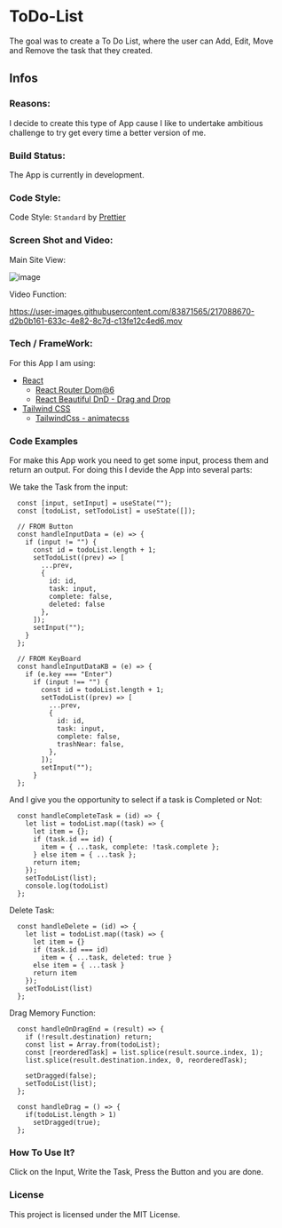 # ToDo-List

The goal was to create a To Do List, where the user can Add, Edit, Move and Remove the task that they created.

## Infos

### Reasons:

I decide to create this type of App cause I like to undertake ambitious challenge to try get every time a better version of me.

### Build Status:

The App is currently in development.

### Code Style:

Code Style: `Standard` by [Prettier](https://prettier.io/)

### Screen Shot and Video:

Main Site View:

![image](https://user-images.githubusercontent.com/83871565/217081282-91555d29-c4b6-46b4-a218-22600dbedb45.png)

Video Function:


https://user-images.githubusercontent.com/83871565/217088670-d2b0b161-633c-4e82-8c7d-c13fe12c4ed6.mov


### Tech / FrameWork:

For this App I am using:

- [React](https://en.reactjs.org/)
  - [React Router Dom@6](https://reactrouter.com/en/main)
  - [React Beautiful DnD - Drag and Drop](https://www.npmjs.com/package/react-beautiful-dnd)
- [Tailwind CSS](https://tailwindcss.com/)
  - [TailwindCss - animatecss](https://www.npmjs.com/package/tailwindcss-animatecss?activeTab=readme)


### Code Examples

For make this App work you need to get some input, process them and return an output. For doing this I devide the App into several parts:

We take the Task from the input:
```
  const [input, setInput] = useState("");
  const [todoList, setTodoList] = useState([]);
  
  // FROM Button
  const handleInputData = (e) => {
    if (input != "") {
      const id = todoList.length + 1;
      setTodoList((prev) => [
        ...prev,
        {
          id: id,
          task: input,
          complete: false,
          deleted: false
        },
      ]);
      setInput("");
    }
  };
  
  // FROM KeyBoard
  const handleInputDataKB = (e) => {
    if (e.key === "Enter")
      if (input !== "") {
        const id = todoList.length + 1;
        setTodoList((prev) => [
          ...prev,
          {
            id: id,
            task: input,
            complete: false,
            trashNear: false,
          },
        ]);
        setInput("");
      }
  };
```

And I give you the opportunity to select if a task is Completed or Not:

```
  const handleCompleteTask = (id) => {
    let list = todoList.map((task) => {
      let item = {};
      if (task.id == id) {
        item = { ...task, complete: !task.complete };
      } else item = { ...task };
      return item;
    });
    setTodoList(list);
    console.log(todoList)
  };
```

Delete Task:

```
  const handleDelete = (id) => {
    let list = todoList.map((task) => {
      let item = {}
      if (task.id === id)
        item = { ...task, deleted: true }
      else item = { ...task }
      return item
    });
    setTodoList(list)
  };
```

Drag Memory Function:

```
  const handleOnDragEnd = (result) => {
    if (!result.destination) return;
    const list = Array.from(todoList);
    const [reorderedTask] = list.splice(result.source.index, 1);
    list.splice(result.destination.index, 0, reorderedTask);

    setDragged(false);
    setTodoList(list);
  };

  const handleDrag = () => {
    if(todoList.length > 1)
      setDragged(true);
  };
```

### How To Use It?

Click on the Input, Write the Task, Press the Button and you are done.

### License

This project is licensed under the MIT License.
